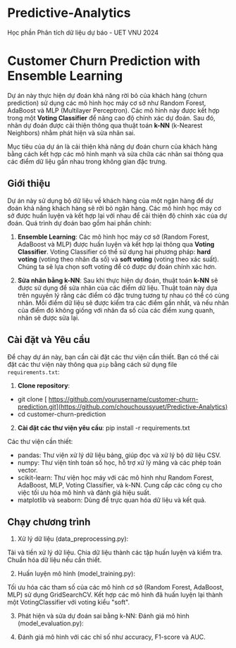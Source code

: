 # Predictive-Analytics
Học phần Phân tích dữ liệu dự báo - UET VNU 2024

# Customer Churn Prediction with Ensemble Learning

Dự án này thực hiện dự đoán khả năng rời bỏ của khách hàng (churn prediction) sử dụng các mô hình học máy cơ sở như Random Forest, AdaBoost và MLP (Multilayer Perceptron). Các mô hình này được kết hợp trong một **Voting Classifier** để nâng cao độ chính xác dự đoán. Sau đó, nhãn dự đoán được cải thiện thông qua thuật toán **k-NN** (k-Nearest Neighbors) nhằm phát hiện và sửa nhãn sai.

Mục tiêu của dự án là cải thiện khả năng dự đoán churn của khách hàng bằng cách kết hợp các mô hình mạnh và sửa chữa các nhãn sai thông qua các điểm dữ liệu gần nhau trong không gian đặc trưng.

## Giới thiệu

Dự án này sử dụng bộ dữ liệu về khách hàng của một ngân hàng để dự đoán khả năng khách hàng sẽ rời bỏ ngân hàng. Các mô hình học máy cơ sở được huấn luyện và kết hợp lại với nhau để cải thiện độ chính xác của dự đoán. Quá trình dự đoán bao gồm hai phần chính:

1. **Ensemble Learning**: Các mô hình học máy cơ sở (Random Forest, AdaBoost và MLP) được huấn luyện và kết hợp lại thông qua **Voting Classifier**. Voting Classifier có thể sử dụng hai phương pháp: **hard voting** (voting theo nhãn đa số) và **soft voting** (voting theo xác suất). Chúng ta sẽ lựa chọn soft voting để có được dự đoán chính xác hơn.

2. **Sửa nhãn bằng k-NN**: Sau khi thực hiện dự đoán, thuật toán **k-NN** sẽ được sử dụng để sửa nhãn của các điểm dữ liệu. Thuật toán này dựa trên nguyên lý rằng các điểm có đặc trưng tương tự nhau có thể có cùng nhãn. Mỗi điểm dữ liệu sẽ được kiểm tra các điểm gần nhất, và nếu nhãn của điểm đó không giống với nhãn đa số của các điểm xung quanh, nhãn sẽ được sửa lại.

## Cài đặt và Yêu cầu

Để chạy dự án này, bạn cần cài đặt các thư viện cần thiết. Bạn có thể cài đặt các thư viện này thông qua `pip` bằng cách sử dụng file `requirements.txt`:

1. **Clone repository**:
- git clone [ https://github.com/yourusername/customer-churn-prediction.git](https://github.com/chouchoussyuet/Predictive-Analytics)
- cd customer-churn-prediction

2. **Cài đặt các thư viện yêu cầu**:
  pip install -r requirements.txt

Các thư viện cần thiết: 
+ pandas: Thư viện xử lý dữ liệu bảng, giúp đọc và xử lý bộ dữ liệu CSV.
+ numpy: Thư viện tính toán số học, hỗ trợ xử lý mảng và các phép toán vector.
+ scikit-learn: Thư viện học máy với các mô hình như Random Forest, AdaBoost, MLP, Voting Classifier, và k-NN. Cung cấp các công cụ cho việc tối ưu hóa mô hình và đánh giá hiệu suất.
+ matplotlib và seaborn: Dùng để trực quan hóa dữ liệu và kết quả.

## Chạy chương trình 
1. Xử lý dữ liệu (data_preprocessing.py):

Tải và tiền xử lý dữ liệu.
Chia dữ liệu thành các tập huấn luyện và kiểm tra.
Chuẩn hóa dữ liệu nếu cần thiết.

2. Huấn luyện mô hình (model_training.py):

Tối ưu hóa các tham số của các mô hình cơ sở (Random Forest, AdaBoost, MLP) sử dụng GridSearchCV.
Kết hợp các mô hình đã huấn luyện lại thành một VotingClassifier với voting kiểu "soft".

3. Phát hiện và sửa dự đoán sai bằng k-NN: 
Đánh giá mô hình (model_evaluation.py):

4. Đánh giá mô hình với các chỉ số như accuracy, F1-score và AUC.
